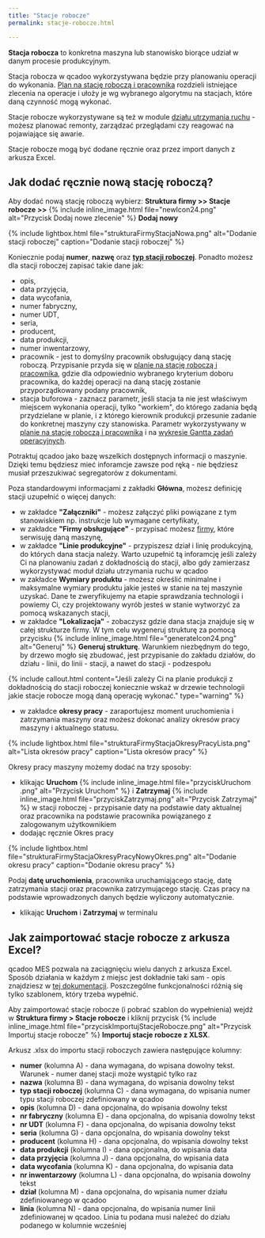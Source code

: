 ```yaml
---
title: "Stacje robocze"
permalink: stacje-robocze.html

---
```


**Stacja robocza** to konkretna maszyna lub stanowisko biorące udział w danym procesie produkcyjnym. 

Stacja robocza w qcadoo wykorzystywana będzie przy planowaniu operacji do wykonania. [Plan na stację roboczą i pracownika](/plan-na-stacje-robocza-i-pracownika) rozdzieli istniejące zlecenia na operacje i ułoży je wg wybranego algorytmu na stacjach, które daną czynność mogą wykonać. 

Stacje robocze wykorzystywane są też w module [działu utrzymania ruchu](/utrzymanie-ruchu) - możesz planować remonty, zarządzać przeglądami czy reagować na pojawiające się awarie. 

Stacje robocze mogą być dodane ręcznie oraz przez import danych z arkusza Excel.

## Jak dodać ręcznie nową stację roboczą?

Aby dodać nową stację roboczą wybierz: **Struktura firmy >> Stacje robocze >>** {% include inline_image.html file="newIcon24.png" alt="Przycisk Dodaj nowe zlecenie" %} **Dodaj nowy**

{% include lightbox.html file="strukturaFirmyStacjaNowa.png" alt="Dodanie stacji roboczej" caption="Dodanie stacji roboczej" %} 

Koniecznie podaj **numer**, **nazwę** oraz **[typ stacji roboczej](/typy-stacji-roboczych)**. Ponadto możesz dla stacji roboczej zapisać takie dane jak:
- opis,
- data przyjęcia,
- data wycofania,
- numer fabryczny,
- numer UDT,
- seria,
- producent,
- data produkcji,
- numer inwentarzowy,
- pracownik - jest to domyślny pracownik obsługujący daną stację roboczą. Przypisanie przyda się w [planie na stację roboczą i pracownika](/plan-na-stacje-robocza-i-pracownika), gdzie dla odpowiednio wybranego kryterium doboru pracownika, do każdej operacji na daną stację zostanie przyporządkowany podany pracownik,
- stacja buforowa - zaznacz parametr, jeśli stacja ta nie jest właściwym miejscem wykonania operacji, tylko "workiem", do którego zadania będą przydzielane w planie, i z którego kierownik produkcji przesunie zadanie do konkretnej maszyny czy stanowiska. Parametr wykorzystywany w [planie na stację roboczą i pracownika](/plan-na-stacje-robocza-i-pracownika) i na [wykresie Gantta zadań operacyjnych](/gantt-zadan-operacyjnych).

Potraktuj qcadoo jako bazę wszelkich dostępnych informacji o maszynie. Dzięki temu będziesz mieć inforamcje zawsze pod ręką - nie będziesz musiał przeszukiwać segregatorów z dokumentami.

Poza standardowymi informacjami z zakładki **Główna**, możesz definicję stacji uzupełnić o więcej danych:
- w zakładce **"Załączniki"** - możesz załączyć pliki powiązane z tym stanowiskiem np. instrukcje lub wymagane certyfikaty,
- w zakładce **"Firmy obsługujące"** - przypisać możesz [firmy](/firmy), które serwisuję daną maszynę,
- w zakładce **"Linie produkcyjne"** - przypiszesz dział i linię produkcyjną, do których dana stacja należy. Warto uzupełnić tą inforamcję jeśli zależy Ci na planowaniu zadań z dokładnością do stacji, albo gdy zamierzasz wykorzystywać moduł działu utrzymania ruchu w qcadoo
- w zakładce **Wymiary produktu** - możesz określić minimalne i maksymalne wymiary produktu jakie jesteś w stanie na tej maszynie uzyskać. Dane te zweryfikujemy na etapie sprawdzania technologii i powiemy Ci, czy projektowany wyrób jesteś w stanie wytworzyć za pomocą wskazanych stacji,
- w zakładce **"Lokalizacja"** - zobaczysz gdzie dana stacja znajduje się w całej strukturze firmy. W tym celu wygeneruj strukturę za pomocą przycisku  {% include inline_image.html file="generateIcon24.png" alt="Generuj" %} **Generuj strukturę**. Warunkiem niezbędnym do tego, by drzewo mogło się zbudować, jest przypisanie do zakładu działów, do działu - linii, do linii - stacji, a nawet do stacji - podzespołu

{% include callout.html content="Jeśli zależy Ci na planie produkcji z dokładnością do stacji roboczej koniecznie wskaż w drzewie technologii jakie stacje robocze mogą daną operację wykonać." type="warning" %}

- w zakładce **okresy pracy** - zaraportujesz moment uruchomienia i zatrzymania maszyny oraz możesz dokonać analizy okresów pracy maszyny i aktualnego statusu.

{% include lightbox.html file="strukturaFirmyStacjaOkresyPracyLista.png" alt="Lista okresów pracy" caption="Lista okresów pracy" %} 

Okresy pracy maszyny możemy dodać na trzy sposoby:
- klikając **Uruchom** {% include inline_image.html file="przyciskUruchom .png" alt="Przycisk Uruchom" %} i **Zatrzymaj** {% include inline_image.html file="przyciskZatrzymaj.png" alt="Przycisk Zatrzymaj" %} w stacji roboczej - przypisanie daty na podstawie daty aktualnej oraz pracownika na podstawie pracownika powiązanego z zalogowanym użytkownikiem
- dodając ręcznie Okres pracy

{% include lightbox.html file="strukturaFirmyStacjaOkresyPracyNowyOkres.png" alt="Dodanie okresu pracy" caption="Dodanie okresu pracy" %} 

Podaj **datę uruchomienia**, pracownika uruchamiającego stację, datę zatrzymania stacji oraz pracownika zatrzymującego stację. Czas pracy na podstawie wprowadzonych danych będzie wyliczony automatycznie.

- klikając **Uruchom** i **Zatrzymaj** w terminalu
## Jak zaimportować stacje robocze z arkusza Excel?

qcadoo MES pozwala na zaciągnięciu wielu danych z arkusza Excel. Sposób działania w każdym z miejsc jest dokładnie taki sam - opis znajdziesz w [tej dokumentacji](/import-z-excel). Poszczególne funkcjonalności różnią się tylko szablonem, który trzeba wypełnić.

Aby zaimportować stacje robocze (i pobrać szablon do wypełnienia) wejdź w **Struktura firmy > Stacje robocze** i kliknij przycisk {% include inline_image.html file="przyciskImportujStacjeRobocze.png" alt="Przycisk Importuj stacje robocze" %} **Importuj stacje robocze z XLSX**.

Arkusz .xlsx do importu stacji roboczych zawiera następujące kolumny:
- **numer** (kolumna A) - dana wymagana, do wpisana dowolny tekst. Warunek - numer danej stacji może wystąpić tylko raz
- **nazwa** (kolumna B) - dana wymagana, do wpisania dowolny tekst
- **typ stacji roboczej** (kolumna C) - dana wymagana, do wpisania numer typu stacji roboczej zdefiniowany w qcadoo
- **opis** (kolumna D) - dana opcjonalna, do wpisania dowolny tekst
- **nr fabryczny** (kolumna E) - dana opcjonalna, do wpisania dowolny tekst
- **nr UDT** (kolumna F) - dana opcjonalna, do wpisania dowolny tekst
- **seria** (kolumna G) - dana opcjonalna, do wpisania dowolny tekst
- **producent** (kolumna H) - dana opcjonalna, do wpisania dowolny tekst
- **data produkcji** (kolumna I) - dana opcjonalna, do wpisania data
- **data przyjęcia** (kolumna J) - dana opcjonalna, do wpisania data
- **data wycofania** (kolumna K) - dana opcjonalna, do wpisania data
- **nr inwentarzowy** (kolumna L) - dana opcjonalna, do wpisania dowolny tekst
- **dział** (kolumna M) - dana opcjonalna, do wpisania numer działu zdefiniowanego w qcadoo
- **linia** (kolumna N) - dana opcjonalna, do wpisania numer linii zdefiniowanej w qcadoo. Linia tu podana musi należeć do działu podanego w kolumnie wcześniej

    

